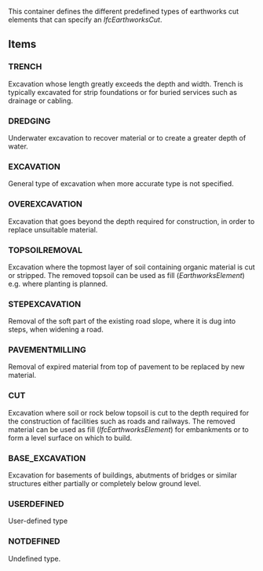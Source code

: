 This container defines the different predefined types of earthworks cut elements that can specify an _IfcEarthworksCut_.

<!-- end of short definition -->


## Items

### TRENCH
Excavation whose length greatly exceeds the depth and width. Trench is typically excavated for strip foundations or for buried services such as drainage or cabling.

### DREDGING
Underwater excavation to recover material or to create a greater depth of water.

### EXCAVATION
General type of excavation when more accurate type is not specified.

### OVEREXCAVATION
Excavation that goes beyond the depth required for construction, in order to replace unsuitable material.

### TOPSOILREMOVAL
Excavation where the topmost layer of soil containing organic material is cut or stripped. The removed topsoil can be used as fill (_EarthworksElement_) e.g. where planting is planned.

### STEPEXCAVATION
Removal of the soft part of the existing road slope, where it is dug into steps, when widening a road.

### PAVEMENTMILLING
Removal of expired material from top of pavement to be replaced by new material.

### CUT
Excavation where soil or rock below topsoil is cut to the depth required for the construction of facilities such as roads and railways. The removed material can be used as fill (_IfcEarthworksElement_) for embankments or to form a level surface on which to build.

### BASE_EXCAVATION
Excavation for basements of buildings, abutments of bridges or similar structures either partially or completely below ground level.

### USERDEFINED
User-defined type

### NOTDEFINED
Undefined type.

